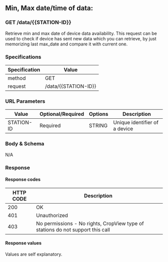 ## Min, Max date/time of data: 
### **GET /data/{{STATION-ID}}**

Retrieve min and max date of device data availability. This request can be used to check if device has sent new data which you
can retrieve, by just memorizing last max_date and compare it with current one.

### Specifications

| Specification   | Value             |  
|-----------------|-------------------|
| method          | GET               |
| request         | /data/{{STATION-ID}} |


### URL Parameters

| Value                   | Optional/Required           |  Options                    | Description                |
|-------------------------|-----------------------------|-----------------------------|----------------------------|
| STATION-ID              | Required                    | STRING                      | Unique identifier of a device |

### Body & Schema

N/A

### Response

#### Response codes

| HTTP CODE               | Description                             | 
|-------------------------|-----------------------------------------|
| 200                     | OK                                 |
| 401                     | Unauthorized                            |
| 403                     | No permissions - No rights, CropView type of stations do not support this call              |

#### Response values

Values are self explanatory.